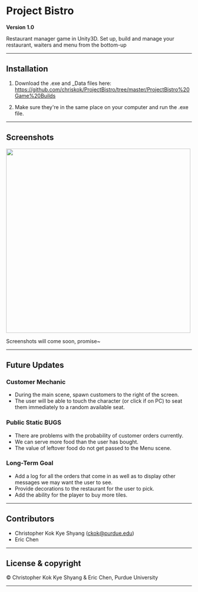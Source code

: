# Project Bistro
**Version 1.0**

Restaurant manager game in Unity3D. Set up, build and manage your restaurant, waiters and menu from the bottom-up

--- 

## Installation 

1. Download the .exe and _Data files here: https://github.com/chriskok/ProjectBistro/tree/master/ProjectBistro%20Game%20Builds

2. Make sure they're in the same place on your computer and run the .exe file. 

---

## Screenshots
<img src="https://thumbs.dreamstime.com/t/work-progress-illustration-38914962.jpg" width = 500>

Screenshots will come soon, promise~

---

## Future Updates

### Customer Mechanic
- During the main scene, spawn customers to the right of the screen.
- The user will be able to touch the character (or click if on PC) to seat them immediately to a random available seat.

### Public Static BUGS
- There are problems with the probability of customer orders currently. 
- We can serve more food than the user has bought.
- The value of leftover food do not get passed to the Menu scene. 

### Long-Term Goal
- Add a log for all the orders that come in as well as to display other messages we may want the user to see.
- Provide decorations to the restaurant for the user to pick. 
- Add the ability for the player to buy more tiles.

---

## Contributors

- Christopher Kok Kye Shyang (<ckok@purdue.edu>)
- Eric Chen 

---

## License & copyright

© Christopher Kok Kye Shyang & Eric Chen, Purdue University 

---

